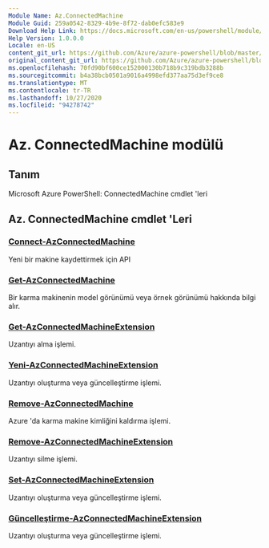 ```yaml
---
Module Name: Az.ConnectedMachine
Module Guid: 259a0542-8329-4b9e-8f72-dab0efc583e9
Download Help Link: https://docs.microsoft.com/en-us/powershell/module/az.connectedmachine
Help Version: 1.0.0.0
Locale: en-US
content_git_url: https://github.com/Azure/azure-powershell/blob/master/src/ConnectedMachine/help/Az.ConnectedMachine.md
original_content_git_url: https://github.com/Azure/azure-powershell/blob/master/src/ConnectedMachine/help/Az.ConnectedMachine.md
ms.openlocfilehash: 70fd90bf600ce152000130b718b9c319bdb3288b
ms.sourcegitcommit: b4a38bcb0501a9016a4998efd377aa75d3ef9ce8
ms.translationtype: MT
ms.contentlocale: tr-TR
ms.lasthandoff: 10/27/2020
ms.locfileid: "94278742"
---
```

# Az. ConnectedMachine modülü
## Tanım
Microsoft Azure PowerShell: ConnectedMachine cmdlet 'leri

## Az. ConnectedMachine cmdlet 'Leri
### [Connect-AzConnectedMachine](Connect-AzConnectedMachine.md)
Yeni bir makine kaydettirmek için API

### [Get-AzConnectedMachine](Get-AzConnectedMachine.md)
Bir karma makinenin model görünümü veya örnek görünümü hakkında bilgi alır.

### [Get-AzConnectedMachineExtension](Get-AzConnectedMachineExtension.md)
Uzantıyı alma işlemi.

### [Yeni-AzConnectedMachineExtension](New-AzConnectedMachineExtension.md)
Uzantıyı oluşturma veya güncelleştirme işlemi.

### [Remove-AzConnectedMachine](Remove-AzConnectedMachine.md)
Azure 'da karma makine kimliğini kaldırma işlemi.

### [Remove-AzConnectedMachineExtension](Remove-AzConnectedMachineExtension.md)
Uzantıyı silme işlemi.

### [Set-AzConnectedMachineExtension](Set-AzConnectedMachineExtension.md)
Uzantıyı oluşturma veya güncelleştirme işlemi.

### [Güncelleştirme-AzConnectedMachineExtension](Update-AzConnectedMachineExtension.md)
Uzantıyı oluşturma veya güncelleştirme işlemi.

